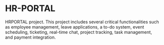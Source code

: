 # HR-PORTAL
 HRPORTAL project. This project includes several critical functionalities such as employee management, leave applications, a to-do system, event scheduling, ticketing, real-time chat, project tracking, task management, and payment integration.
